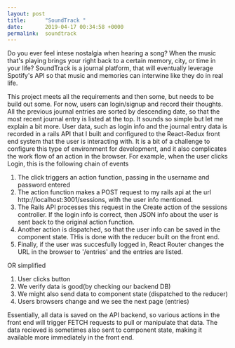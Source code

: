 ```yaml
---
layout: post
title:      "SoundTrack "
date:       2019-04-17 00:34:58 +0000
permalink:  soundtrack
---
```


Do you ever feel intese nostalgia when hearing a song? When the music that's playing brings your right back to a certain memory, city, or time in your life? SoundTrack is a journal platform, that will eventually leverage Spotify's API so that music and memories can interwine like they do in real life. 

This project meets all the requirements and then some, but needs to be build out some. For now, users can login/signup and record their thoughts. All the previous journal entries are sorted by descending date, so that the most recent journal entry is listed at the top. It sounds so simple but let me explain a bit more. User data, such as login info and the journal entry data is recorded in a rails API that I built and configured to the React-Redux front end system that the user is interacting with. It is a bit of a challenge to configure this type of environment for development, and it also complicates the work flow of an action in the browser. For example, when the user clicks Login, this is the following chain of events


1.  The click triggers an action function, passing in the username and password entered
2.  The action function makes a POST request to my rails api at the url http://localhost:3001/sessions, with the user info mentioned. 
3.  The Rails API processes this request in the Create action of the sessions controller. If the login info is correct, then JSON info about the user is sent back to the original action function.
4.  Another action is dispatched, so that the user info can be saved in the component state. THis is done with the reducer built on the front end. 
5.  Finally, if the user was succesfully logged in, React Router changes the URL in the browser to '/entries' and the entries are listed. 

OR simplified

1. User clicks button
2. We verify data is good(by checking our backend DB)
3. We might also send data to component state (dispatched to the reducer)
4. Users browsers change and we see the next page (entries) 


Essentially, all data is saved on the API backend, so various actions in the front end will trigger FETCH requests to pull or manipulate that data. The data recieved is sometimes also sent to component state, making it available more immediately in the front end.





